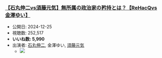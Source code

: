 ### [【石丸伸二vs須藤元気】無所属の政治家の矜持とは？【ReHacQvs金澤ゆい】](https://www.youtube.com/watch?v=1zW3p-fNKo0)
-   公開日: 2024-12-25
-   視聴数: 252,517
-   **いいね数: 5,990**
-   出演者: [石丸伸二](/rehacq_fan/people/石丸伸二 "wikilink"), 金澤ゆい, [須藤元気](/rehacq_fan/people/須藤元気 "wikilink")
    - [![](https://img.youtube.com/vi/1zW3p-fNKo0/hqdefault.jpg)](https://www.youtube.com/watch?v=1zW3p-fNKo0)
